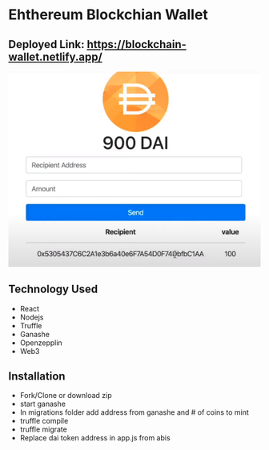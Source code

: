 # Ehthereum Blockchian Wallet

## Deployed Link: https://blockchain-wallet.netlify.app/

![dai](./images/719.png)

## Technology Used

- React
- Nodejs
- Truffle
- Ganashe
- Openzepplin
- Web3

## Installation

- Fork/Clone or download zip
- start ganashe
- In migrations folder add address from ganashe and # of coins to mint
- truffle compile
- truffle migrate
- Replace dai token address in app.js from abis
